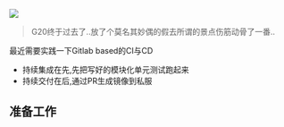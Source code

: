 ![](https://o4dyfn0ef.qnssl.com/image/2016-09-07-Screen%20Shot%202016-09-07%20at%2015.49.25.png?imageView2/2/h/400) 

> G20终于过去了..放了个莫名其妙偶的假去所谓的景点伤筋动骨了一番.. 

最近需要实践一下Gitlab based的CI与CD 

- 持续集成在先,先把写好的模块化单元测试跑起来
- 持续交付在后,通过PR生成镜像到私服 

## 准备工作 




